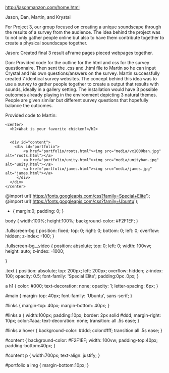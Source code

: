 http://jasonmanzon.com/home.html 

Jason, Dan, Martin, and Krystal 

For Project 3, our group focused on creating a unique soundscape through the results of a survey from the audience. The idea behind the project was to not only gather people online but also to have them contribute together to create a physical soundscape together.  

Jason: Created final 3 result aFrame pages pieced webpages together. 

Dan: 
Provided code for the outline for the html and css for the survey questionnaire. Then sent the .css and .html file to Martin so he can input Crystal and his own questions/answers on the survey. Martin successfully created 7 identical survey websites. The concept behind this idea was to use a survey to gather people together to create a output that results with sounds, ideally in a gallery setting. The installation would have 3 possible outcomes already playing in the environment depicting 3 natural themes. People are given similar but different survey questions that hopefully balance the outcomes. 

Provided code to Martin: 

<!DOCTYPE html>
<html>

  <head>
      <meta charset="utf-8">
     <link rel="stylesheet" type="text/css" href="css/proj4.css">
      <title>About</title>
  </head>


<body>

  <div id="main">

    <center>
      <h2>What is your favorite chicken?</h2>


      <div id="content">
        <div id="portfolio">
            <a href="portfolio/roots.html"><img src="media/vx1000ban.jpg" alt="roots.html"></a>
            <a href="portfolio/unity.html"><img src="media/unityban.jpg" alt="unity.html"></a>
            <a href="portfolio/james.html"><img src="media/james.jpg" alt="james.html"></a>
         </div>   
      </div>
    </center>

  </div>  
</body>  
</html>

@import url('https://fonts.googleapis.com/css?family=Special+Elite');
@import url('https://fonts.googleapis.com/css?family=Ubuntu');

* {
    margin:0;
    padding: 0;
}

body {
    width:100%;
    height:100%;
    background-color: #F2F1EF;
}

.fullscreen-bg {
    position: fixed;
    top: 0;
    right: 0;
    bottom: 0;
    left: 0;
    overflow: hidden;
    z-index: -100;
}

.fullscreen-bg__video {
    position: absolute;
    top: 0;
    left: 0;
    width: 100vw;
    height: auto;
    z-index: -1000;

}

.text {
    position: absolute;
    top: 200px;
    left: 200px;
    overflow: hidden;
    z-index: 100;
    opacity: 0.5;
    font-family: 'Special Elite';
    padding:0px .0px;
}

a h1 {
    color: #000;
    text-decoration: none;
    opacity: 1;
    letter-spacing: 6px;
}

#main {
    margin-top: 40px;
    font-family: 'Ubuntu', sans-serif;
}

#links {
    margin-top: 40px;
    margin-bottom: 40px;
}

#links a {
    width:100px;
    padding:10px;
    border: 2px solid #ddd;
    margin-right: 10px;
    color:#aaa;
    text-decoration: none;
    transition: all .5s ease;
}

#links a:hover {
    background-color: #ddd;
    color:#fff;
    transition:all .5s ease;
}

#content {
    background-color: #F2F1EF;
    width: 100vw;
    padding-top:40px;
    padding-bottom:40px;
}

#content p {
    width:700px;
    text-align: justify;
}



#portfolio a img {
    margin-bottom:10px;
}


